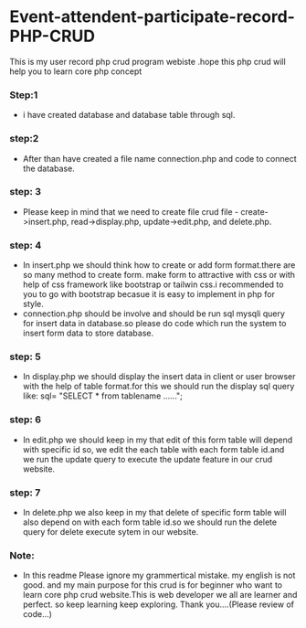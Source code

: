 # Event-attendent-participate-record-PHP-CRUD
This is my user record php crud program webiste .hope this php crud will help you to learn core php concept

### Step:1
- i have created database and database table through sql.
### step:2
- After than have created a file name connection.php and code to connect the database.
### step: 3
- Please keep in mind that we need to create file crud file - create->insert.php, read->display.php, update->edit.php, and delete.php.
### step: 4
- In insert.php we should think how to create or add form format.there are so many method to create form. make form to attractive with css or with help of css framework like bootstrap or tailwin css.i recommended to you to go with bootstrap becasue it is easy to implement in php for style.
-  connection.php should be involve and should be run sql mysqli query for insert data in database.so please do code which run the system to insert form data to store database.
### step: 5
- In display.php we should display the insert data in client or user browser with the help of table format.for this we should run the display sql query like: sql= "SELECT * from tablename ......";
### step: 6
- In edit.php we should keep in my that edit of this form table will depend with specific id so, we edit the each table with each form table id.and we run the update query to execute the update feature in our crud website.
### step: 7
- In delete.php we also keep in my that delete of specific form table will also depend on with each form table id.so we should run the delete query for delete execute sytem in our website.

### Note:
- In this readme Please ignore my grammertical mistake. my english is not good. and my main purpose for this crud is for beginner who want to learn core php crud website.This is web developer we all are learner and perfect. so keep learning keep exploring. Thank you....(Please review of code...)
